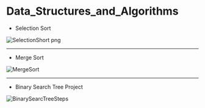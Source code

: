 # Data_Structures_and_Algorithms
- Selection Sort

![SelectionShort png](https://github.com/nuryagli/Data_Structures_and_Algorithms-/assets/102666235/3cfbcbe6-6d11-449e-b58b-093d558c359c)

---

- Merge Sort


![MergeSort](https://github.com/nuryagli/Data_Structures_and_Algorithms-/assets/102666235/26a35298-9cba-4e57-a50f-6971582b928e)


---

- Binary Search Tree Project

![BinarySearcTreeSteps](https://github.com/nuryagli/Data_Structures_and_Algorithms-/assets/102666235/e709e474-ee93-4413-a2c4-fa237088bcb9)

